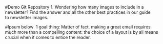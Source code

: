 #Demo Git Repository
	1. Wondering how many images to include in a newsletter? Find the answer and all the other best practices in our guide to newsletter images.

#Ipsum below
 1 goal thing: Matter of fact, making a great email requires much more than a compelling content: the choice of a layout is by all means crucial when it comes to entice the reader.   